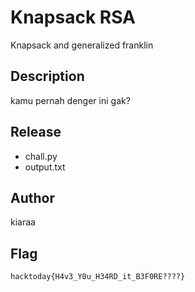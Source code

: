# Knapsack RSA
Knapsack and generalized franklin

## Description
kamu pernah denger ini gak?

## Release
- chall.py
- output.txt

## Author
kiaraa

## Flag
`hacktoday{H4v3_Y0u_H34RD_it_B3F0RE????}`
